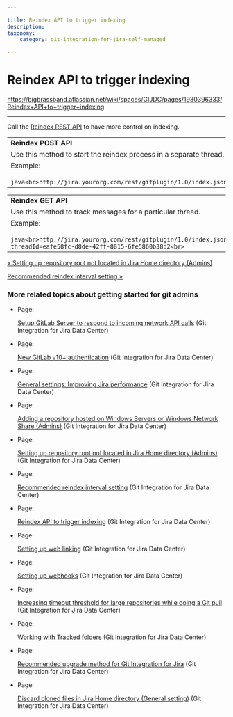 ```yaml
---
 
title: Reindex API to trigger indexing
description:
taxonomy:
    category: git-integration-for-jira-self-managed

---
```


# Reindex API to trigger indexing

<https://bigbrassband.atlassian.net/wiki/spaces/GIJDC/pages/1930396333/Reindex+API+to+trigger+indexing>

* * *

Call the [Reindex REST API](/wiki/spaces/GIJDC/pages/380699270) to have more control on indexing.

|     |
| --- |
| **Reindex POST API** |
| Use this method to start the reindex process in a separate thread. |
| Example:<br><br>```java<br>http://jira.yourorg.com/rest/gitplugin/1.0/index.json<br>``` |

|     |
| --- |
| **Reindex GET API** |
| Use this method to track messages for a particular thread. |
| Example:<br><br>```java<br>http://jira.yourorg.com/rest/gitplugin/1.0/index.json?threadId=eafe58fc-d8de-42ff-8815-6fe5860b38d2<br>``` |

  

[« Setting up repository root not located in Jira Home directory (Admins)](/wiki/spaces/GIJDC/pages/1930396317)

[Recommended reindex interval setting »](/wiki/spaces/GIJDC/pages/1930396353/Recommended+reindex+interval+setting)

### More related topics about getting started for git admins

*   Page:
    
    [Setup GitLab Server to respond to incoming network API calls](/wiki/spaces/GIJDC/pages/1930396193/Setup+GitLab+Server+to+respond+to+incoming+network+API+calls) (Git Integration for Jira Data Center)
    
*   Page:
    
    [New GitLab v10+ authentication](/wiki/spaces/GIJDC/pages/1930396211) (Git Integration for Jira Data Center)
    
*   Page:
    
    [General settings: Improving Jira performance](/wiki/spaces/GIJDC/pages/1930396229/General+settings%3A+Improving+Jira+performance) (Git Integration for Jira Data Center)
    
*   Page:
    
    [Adding a repository hosted on Windows Servers or Windows Network Share (Admins)](/wiki/spaces/GIJDC/pages/1930396287) (Git Integration for Jira Data Center)
    
*   Page:
    
    [Setting up repository root not located in Jira Home directory (Admins)](/wiki/spaces/GIJDC/pages/1930396317) (Git Integration for Jira Data Center)
    
*   Page:
    
    [Recommended reindex interval setting](/wiki/spaces/GIJDC/pages/1930396353/Recommended+reindex+interval+setting) (Git Integration for Jira Data Center)
    
*   Page:
    
    [Reindex API to trigger indexing](/wiki/spaces/GIJDC/pages/1930396333/Reindex+API+to+trigger+indexing) (Git Integration for Jira Data Center)
    
*   Page:
    
    [Setting up web linking](/wiki/spaces/GIJDC/pages/1930396395/Setting+up+web+linking) (Git Integration for Jira Data Center)
    
*   Page:
    
    [Setting up webhooks](/wiki/spaces/GIJDC/pages/1930396415/Setting+up+webhooks) (Git Integration for Jira Data Center)
    
*   Page:
    
    [Increasing timeout threshold for large repositories while doing a Git pull](/wiki/spaces/GIJDC/pages/1930396447/Increasing+timeout+threshold+for+large+repositories+while+doing+a+Git+pull) (Git Integration for Jira Data Center)
    
*   Page:
    
    [Working with Tracked folders](/wiki/spaces/GIJDC/pages/1930396479/Working+with+Tracked+folders) (Git Integration for Jira Data Center)
    
*   Page:
    
    [Recommended upgrade method for Git Integration for Jira](/wiki/spaces/GIJDC/pages/1930396509/Recommended+upgrade+method+for+Git+Integration+for+Jira) (Git Integration for Jira Data Center)
    
*   Page:
    
    [Discard cloned files in Jira Home directory (General setting)](/wiki/spaces/GIJDC/pages/1930396547) (Git Integration for Jira Data Center)